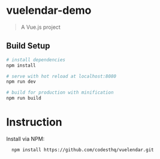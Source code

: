# vuelendar-demo

> A Vue.js project

## Build Setup

``` bash
# install dependencies
npm install

# serve with hot reload at localhost:8080
npm run dev

# build for production with minification
npm run build
```

# Instruction

  Install via NPM:
  
``` bash
  npm install https://github.com/codesthq/vuelendar.git
```
